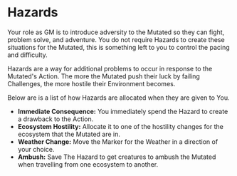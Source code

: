 # Hazards

Your role as GM is to introduce adversity to the Mutated so they can fight, problem solve, and adventure. You do not require Hazards to create these situations for the Mutated, this is something left to you to control the pacing and difficulty.

Hazards are a way for additional problems to occur in response to the Mutated's Action. The more the Mutated push their luck by failing Challenges, the more hostile their Environment becomes.

Below are is a list of how Hazards are allocated when they are given to You.

- **Immediate Consequence:** You immediately spend the Hazard to create a drawback to the Action.
- **Ecosystem Hostility:** Allocate it to one of the hostility changes for the ecosystem that the Mutated are in.
- **Weather Change:** Move the Marker for the Weather in a direction of your choice.
- **Ambush:** Save The Hazard to get creatures to ambush the Mutated when travelling from one ecosystem to another.
